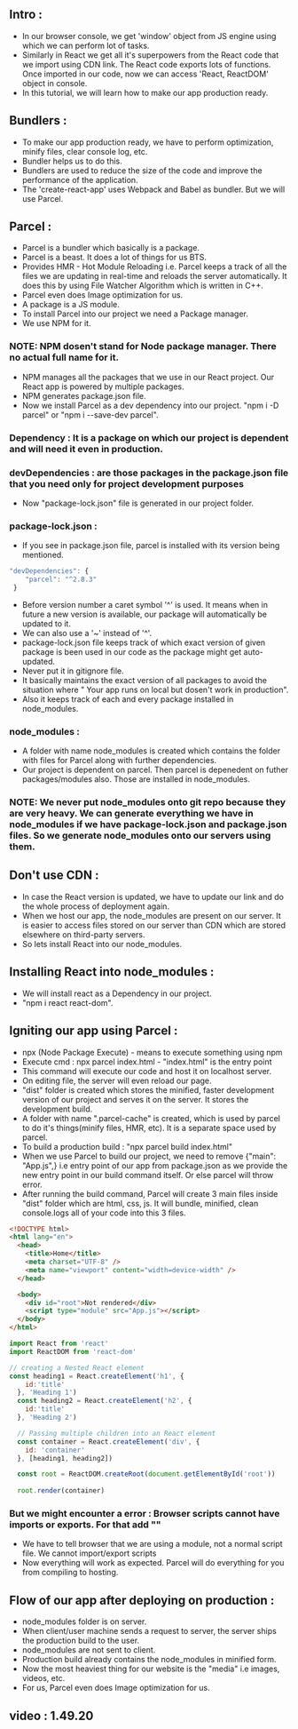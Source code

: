 ## Intro :

- In our browser console, we get 'window' object from JS engine using which we can perform lot of tasks.
- Similarly in React we get all it's superpowers from the React code that we import using CDN link. The React code exports lots of functions. Once imported in our code, 
  now  we can access 'React, ReactDOM' object in console.
- In this tutorial, we will learn how to make our app production ready.

## Bundlers :

- To make our app production ready, we have to perform optimization, minify files, clear console log, etc.
- Bundler helps us to do this.
- Bundlers are used to reduce the size of the code and improve the performance of the application.
- The 'create-react-app' uses Webpack and Babel as bundler. But we will use Parcel.

## Parcel :

- Parcel is a bundler which basically is a package.
- Parcel is a beast. It does a lot of things for us BTS.
- Provides HMR - Hot Module Reloading i.e. Parcel keeps a track of all the files we are updating in real-time and reloads the server automatically. It does this by using File Watcher Algorithm which is written in C++.
- Parcel even does Image optimization for us. 
- A package is a JS module. 
- To install Parcel into our project we need a Package manager. 
- We use NPM for it.

### NOTE: NPM dosen't stand for Node package manager. There no actual full name for it. 

- NPM manages all the packages that we use in our React project. Our React app is powered by multiple packages.
- NPM generates package.json file.
- Now we install Parcel as a dev dependency into our project. "npm i -D parcel" or "npm i --save-dev parcel".

### Dependency : It is a package on which our project is dependent and will need it even in production.
### devDependencies : are those packages in the package.json file that you need only for project development purposes

- Now "package-lock.json" file is generated in our project folder.

### package-lock.json :

- If you see in package.json file, parcel is installed with its version being mentioned.
```js
"devDependencies": {
    "parcel": "^2.8.3"
 }
```
- Before version number a caret symbol '^' is used. It means when in future a new version is available, our package will automatically be updated to it.
- We can also use a '~' instead of '^'.
- package-lock.json file keeps track of which exact version of given package is been used in our code as the package might get auto-updated.
- Never put it in gitignore file.
- It basically maintains the exact version of all packages to avoid the situation where " Your app runs on local but dosen't work in production".
- Also it keeps track of each and every package installed in node_modules.

### node_modules :

- A folder with name node_modules is created which contains the folder with files for Parcel along with further dependencies.
- Our project is dependent on parcel. Then parcel is depenedent on futher packages/modules also. Those are installed in node_modules.

### NOTE: We never put node_modules onto git repo because they are very heavy. We can generate everything we have in node_modules if we have package-lock.json and package.json files. So we generate node_modules onto our servers using them.

## Don't use CDN :

- In case the React version is updated, we have to update our link and do the whole process of deployment again.
- When we host our app, the node_modules are present on our server. It is easier to access files stored on our server than CDN which are stored elsewhere on third-party servers.
- So lets install React into our node_modules.

## Installing React into node_modules :

- We will install react as a Dependency in our project.
- "npm i react react-dom".

## Igniting our app using Parcel :

- npx (Node Package Execute) - means to execute something using npm
- Execute cmd : npx parcel index.html - "index.html" is the entry point
- This command will execute our code and host it on localhost server.
- On editing file, the server will even reload our page.
- "dist" folder is created which stores the minified, faster development version of our project and serves it on the server. It stores the development build.
- A folder with name ".parcel-cache" is created, which is used by parcel to do it's things(minify files, HMR, etc). It is a separate space used by parcel.
- To build a production build : "npx parcel build index.html"
- When we use Parcel to build our project, we need to remove {"main": "App.js",} i.e entry point of our app from package.json as we provide the new entry point in our build command itself. Or else parcel will throw error.
- After running the build command, Parcel will create 3 main files inside "dist" folder which are html, css, js. It will bundle, minified, clean console.logs all of your code into this 3 files.

```html
<!DOCTYPE html>
<html lang="en">
  <head>
    <title>Home</title>
    <meta charset="UTF-8" />
    <meta name="viewport" content="width=device-width" />
  </head>

  <body>
    <div id="root">Not rendered</div>
    <script type="module" src="App.js"></script>
  </body>
</html>

```

```js
import React from 'react'
import ReactDOM from 'react-dom'

// creating a Nested React element
const heading1 = React.createElement('h1', {
    id:'title'
  }, 'Heading 1')
  const heading2 = React.createElement('h2', {
    id:'title'
  }, 'Heading 2')

  // Passing multiple children into an React element
  const container = React.createElement('div', {
    id: 'container'
  }, [heading1, heading2])

  const root = ReactDOM.createRoot(document.getElementById('root'))
  
  root.render(container)
```

### But we might encounter a error : Browser scripts cannot have imports or exports. For that add "<script type="module" src="App.js"></script>"

- We have to tell browser that we are using a module, not a normal script file. We cannot import/export scripts
- Now everything will work as expected. Parcel will do everything for you from compiling to hosting.

## Flow of our app after deploying on production :

- node_modules folder is on server.
- When client/user machine sends a request to server, the server ships the production build to the user.
- node_modules are not sent to client.
- Production build already contains the node_modules in minified form.
- Now the most heaviest thing for our website is the "media" i.e images, videos, etc.
- For us, Parcel even does Image optimization for us. 




## video : 1.49.20
















